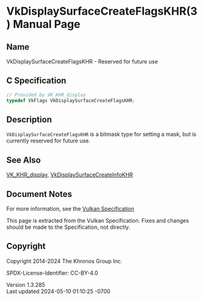 # VkDisplaySurfaceCreateFlagsKHR(3) Manual Page

## Name

VkDisplaySurfaceCreateFlagsKHR - Reserved for future use



## <a href="#_c_specification" class="anchor"></a>C Specification

``` c
// Provided by VK_KHR_display
typedef VkFlags VkDisplaySurfaceCreateFlagsKHR;
```

## <a href="#_description" class="anchor"></a>Description

`VkDisplaySurfaceCreateFlagsKHR` is a bitmask type for setting a mask,
but is currently reserved for future use.

## <a href="#_see_also" class="anchor"></a>See Also

[VK_KHR_display](https://registry.khronos.org/vulkan/specs/1.3-extensions/man/html/VK_KHR_display.html),
[VkDisplaySurfaceCreateInfoKHR](https://registry.khronos.org/vulkan/specs/1.3-extensions/man/html/VkDisplaySurfaceCreateInfoKHR.html)

## <a href="#_document_notes" class="anchor"></a>Document Notes

For more information, see the <a
href="https://registry.khronos.org/vulkan/specs/1.3-extensions/html/vkspec.html#VkDisplaySurfaceCreateFlagsKHR"
target="_blank" rel="noopener">Vulkan Specification</a>

This page is extracted from the Vulkan Specification. Fixes and changes
should be made to the Specification, not directly.

## <a href="#_copyright" class="anchor"></a>Copyright

Copyright 2014-2024 The Khronos Group Inc.

SPDX-License-Identifier: CC-BY-4.0

Version 1.3.285  
Last updated 2024-05-10 01:10:25 -0700
